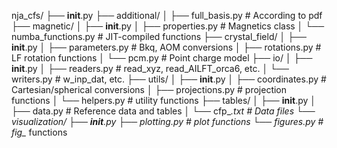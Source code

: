 nja_cfs/
├── __init__.py
├── additional/
│   ├── full_basis.py       # According to pdf
├── magnetic/
│   ├── __init__.py
│   ├── properties.py       # Magnetics class
│   └── numba_functions.py  # JIT-compiled functions
├── crystal_field/
│   ├── __init__.py
│   ├── parameters.py       # Bkq, AOM conversions
│   ├── rotations.py        # LF rotation functions
│   └── pcm.py              # Point charge model
├── io/
│   ├── __init__.py
│   ├── readers.py          # read_xyz, read_AILFT_orca6, etc.
│   └── writers.py          # w_inp_dat, etc.
├── utils/
│   ├── __init__.py
│   ├── coordinates.py      # Cartesian/spherical conversions
│   ├── projections.py      # projection functions
│   └── helpers.py          # utility functions
├── tables/
│   ├── __init__.py
│   ├── data.py             # Reference data and tables
│   └── cfp_*.txt           # Data files
└── visualization/
    ├── __init__.py
    ├── plotting.py         # plot functions
    └── figures.py          # fig_* functions